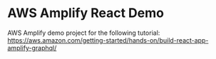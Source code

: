 # AWS Amplify React Demo

AWS Amplify demo project for the following tutorial:
https://aws.amazon.com/getting-started/hands-on/build-react-app-amplify-graphql/
